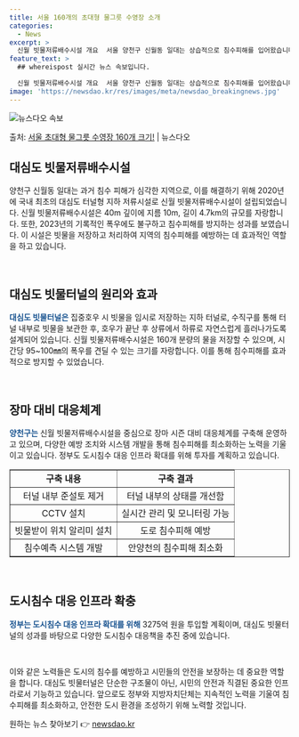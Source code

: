 ```yaml
---
title: 서울 160개의 초대형 물그릇 수영장 소개
categories:
  - News
excerpt: >
  신월 빗물저류배수시설 개요  서울 양천구 신월동 일대는 상습적으로 침수피해를 입어왔습니다. 특히, 2010년…
feature_text: >
  ## whereispost 실시간 뉴스 속보입니다.

  신월 빗물저류배수시설 개요  서울 양천구 신월동 일대는 상습적으로 침수피해를 입어왔습니다. 특히, 2010년…
image: 'https://newsdao.kr/res/images/meta/newsdao_breakingnews.jpg'
---
```


![뉴스다오 속보](https://newsdao.kr/res/images/meta/newsdao_breakingnews.jpg)

<p>출처: <a href="https://newsdao.kr/4590" rel="dofollow">서울 초대형 물그릇 수영장 160개 크기!</a> | 뉴스다오</p>

<h2 data-ke-size="size26">대심도 빗물저류배수시설</h2>
양천구 신월동 일대는 과거 침수 피해가 심각한 지역으로, 이를 해결하기 위해 2020년에 국내 최초의 대심도 터널형 지하 저류시설로 신월 빗물저류배수시설이 설립되었습니다. 신월 빗물저류배수시설은 40m 깊이에 지름 10m, 길이 4.7km의 규모를 자랑합니다. 또한, 2023년의 기록적인 폭우에도 불구하고 침수피해를 방지하는 성과를 보였습니다. 이 시설은 빗물을 저장하고 처리하여 지역의 침수피해를 예방하는 데 효과적인 역할을 하고 있습니다. 

<p data-ke-size="size16">&nbsp;</p>

<h2 data-ke-size="size24">대심도 빗물터널의 원리와 효과</h2>
<b><span style="color: #1a5490;">대심도 빗물터널은</span></b> 집중호우 시 빗물을 임시로 저장하는 지하 터널로, 수직구를 통해 터널 내부로 빗물을 보관한 후, 호우가 끝난 후 상류에서 하류로 자연스럽게 흘러나가도록 설계되어 있습니다. 신월 빗물저류배수시설은 160개 분량의 물을 저장할 수 있으며, 시간당 95~100㎜의 폭우를 견딜 수 있는 크기를 자랑합니다. 이를 통해 침수피해를 효과적으로 방지할 수 있었습니다.

<p data-ke-size="size16">&nbsp;</p>

<h2 data-ke-size="size24">장마 대비 대응체계</h2>
<b><span style="color: #1a5490;">양천구는</span></b> 신월 빗물저류배수시설을 중심으로 장마 시즌 대비 대응체계를 구축해 운영하고 있으며, 다양한 예방 조치와 시스템 개발을 통해 침수피해를 최소화하는 노력을 기울이고 있습니다. 정부도 도시침수 대응 인프라 확대를 위해 투자를 계획하고 있습니다.

<table  style="width: 100%;" border="1">
<tbody>
<tr>
<td style="text-align: center; height: 17px;"><b>구축 내용</b></td>
<td style="text-align: center; height: 17px;"><b>구축 결과</b></td>
</tr>
<tr>
<td style="text-align: center; height: 17px;">터널 내부 준설토 제거</td>
<td style="text-align: center; height: 17px;">터널 내부의 상태를 개선함</td>
</tr>
<tr>
<td style="text-align: center; height: 17px;">CCTV 설치</td>
<td style="text-align: center; height: 17px;">실시간 관리 및 모니터링 가능</td>
</tr>
<tr>
<td style="text-align: center; height: 17px;">빗물받이 위치 알리미 설치</td>
<td style="text-align: center; height: 17px;">도로 침수피해 예방</td>
</tr>
<tr>
<td style="text-align: center; height: 17px;">침수예측 시스템 개발</td>
<td style="text-align: center; height: 17px;">안양천의 침수피해 최소화</td>
</tr>
</tbody>
</table>
<p data-ke-size="size16">&nbsp;</p>

<h2 data-ke-size="size24">도시침수 대응 인프라 확충</h2>
<b><span style="color: #1a5490;">정부는 도시침수 대응 인프라 확대를 위해</span></b> 3275억 원을 투입할 계획이며, 대심도 빗물터널의 성과를 바탕으로 다양한 도시침수 대응책을 추진 중에 있습니다.

<p data-ke-size="size16">&nbsp;</p>
이와 같은 노력들은 도시의 침수를 예방하고 시민들의 안전을 보장하는 데 중요한 역할을 합니다. 대심도 빗물터널은 단순한 구조물이 아닌, 시민의 안전과 직결된 중요한 인프라로서 기능하고 있습니다. 앞으로도 정부와 지방자치단체는 지속적인 노력을 기울여 침수피해를 최소화하고, 안전한 도시 환경을 조성하기 위해 노력할 것입니다.
 

원하는 뉴스 찾아보기 👉 <a href="https://newsdao.kr" rel="dofollow">newsdao.kr</a>


